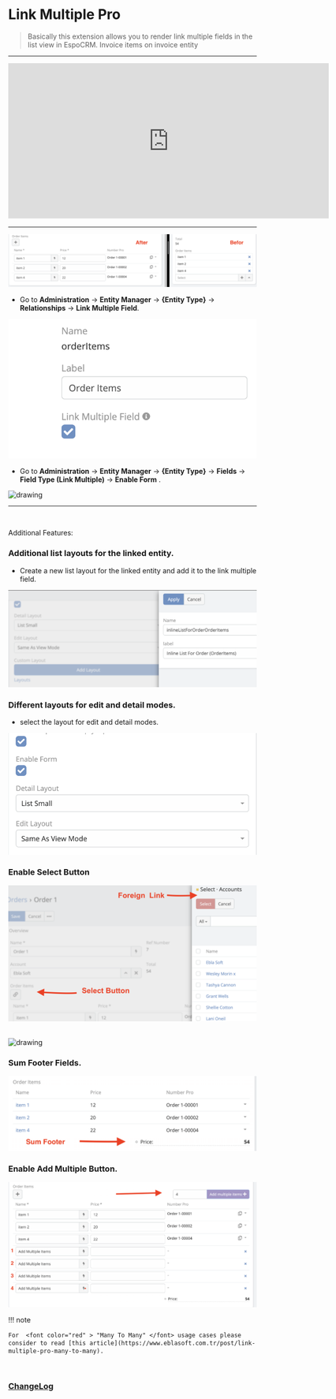 # Link Multiple Pro <a href="https://www.eblasoft.com.tr/espocrm-extension-page/espocrm-link-multiple-pro" target="_blank" id="ext-version" data-id="63495a03a945d438f"></a>

> Basically this extension allows you to render link multiple fields in the list view in EspoCRM.
> Invoice items on invoice entity

---

<iframe width="650" height="315" src="https://www.youtube.com/embed/fvllcGJhKNg" frameborder="0" allow="accelerometer; autoplay; clipboard-write; encrypted-media; gyroscope; picture-in-picture" allowfullscreen></iframe>

---

![how To Use](../../_static/images/extensions/link-multiple-pro/link-pro.png)

- Go to **Administration** -> **Entity Manager** -> **{Entity Type}** -> **Relationships** -> **Link Multiple Field**.

![how To Use](../../_static/images/extensions/link-multiple-pro/link-multiple.png)

- Go to **Administration** -> **Entity Manager** -> **{Entity Type}** -> **Fields** -> **Field Type (Link Multiple)** -> **Enable Form** .

<img src="https://eblasoft.github.io/documentation/_static/images/extensions/link-multiple-pro/link-pro-op.png" alt="drawing" style="width:200px;"/>

---

<br>

Additional Features:

### Additional list layouts for the linked entity.

- Create a new list layout for the linked entity and add it to the link multiple field.

![Additional List Layouts](../../_static/images/extensions/link-multiple-pro/add-layout.png)

### Different layouts for edit and detail modes.

- select the layout for edit and detail modes.

![Different Layouts](../../_static/images/extensions/link-multiple-pro/select-layout.png)

### Enable Select Button

![Footer Sum Fields](../../_static/images/extensions/link-multiple-pro/select-button.png)

<br>

<img src="https://eblasoft.github.io/documentation/_static/images/extensions/link-multiple-pro/select-button-op.png" alt="drawing" style="width:200px;"/>

### Sum Footer Fields.

![Footer Sum Fields](../../_static/images/extensions/link-multiple-pro/sum-footer.png)

### Enable Add Multiple Button.

![Add Multiple Button](../../_static/images/extensions/link-multiple-pro/add-multiple.png)

!!! note

    For  <font color="red" > "Many To Many" </font> usage cases please consider to read [this article](https://www.eblasoft.com.tr/post/link-multiple-pro-many-to-many).

<br>

### <font color=gray> [ChangeLog](changelog.md) </font>
